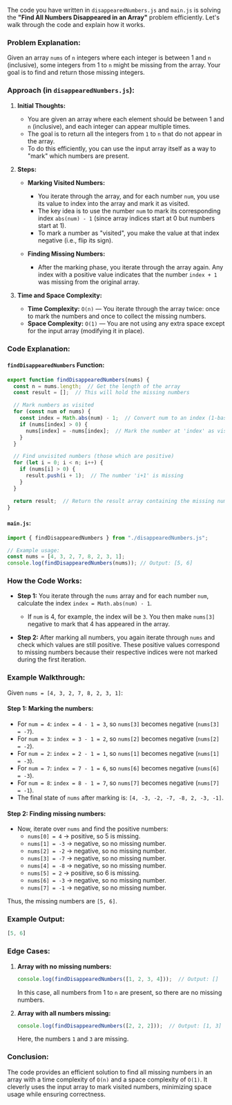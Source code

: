 The code you have written in `disappearedNumbers.js` and `main.js` is solving the **"Find All Numbers Disappeared in an Array"** problem efficiently. Let's walk through the code and explain how it works.

### Problem Explanation:

Given an array `nums` of `n` integers where each integer is between 1 and `n` (inclusive), some integers from 1 to `n` might be missing from the array. Your goal is to find and return those missing integers.

### Approach (in `disappearedNumbers.js`):

1. **Initial Thoughts:**
   - You are given an array where each element should be between 1 and `n` (inclusive), and each integer can appear multiple times.
   - The goal is to return all the integers from `1` to `n` that do not appear in the array.
   - To do this efficiently, you can use the input array itself as a way to "mark" which numbers are present.

2. **Steps:**
   - **Marking Visited Numbers:**
     - You iterate through the array, and for each number `num`, you use its value to index into the array and mark it as visited.
     - The key idea is to use the number `num` to mark its corresponding index `abs(num) - 1` (since array indices start at 0 but numbers start at 1).
     - To mark a number as "visited", you make the value at that index negative (i.e., flip its sign).
   
   - **Finding Missing Numbers:**
     - After the marking phase, you iterate through the array again. Any index with a positive value indicates that the number `index + 1` was missing from the original array.
   
3. **Time and Space Complexity:**
   - **Time Complexity:** `O(n)` — You iterate through the array twice: once to mark the numbers and once to collect the missing numbers.
   - **Space Complexity:** `O(1)` — You are not using any extra space except for the input array (modifying it in place).

### Code Explanation:

#### `findDisappearedNumbers` Function:
```javascript
export function findDisappearedNumbers(nums) {
  const n = nums.length;  // Get the length of the array
  const result = [];  // This will hold the missing numbers

  // Mark numbers as visited
  for (const num of nums) {
    const index = Math.abs(num) - 1;  // Convert num to an index (1-based to 0-based)
    if (nums[index] > 0) {
      nums[index] = -nums[index];  // Mark the number at 'index' as visited by making it negative
    }
  }

  // Find unvisited numbers (those which are positive)
  for (let i = 0; i < n; i++) {
    if (nums[i] > 0) {
      result.push(i + 1);  // The number 'i+1' is missing
    }
  }

  return result;  // Return the result array containing the missing numbers
}
```

#### `main.js`:
```javascript
import { findDisappearedNumbers } from "./disappearedNumbers.js";

// Example usage:
const nums = [4, 3, 2, 7, 8, 2, 3, 1];
console.log(findDisappearedNumbers(nums)); // Output: [5, 6]
```

### How the Code Works:

- **Step 1:** You iterate through the `nums` array and for each number `num`, calculate the index `index = Math.abs(num) - 1`. 
   - If `num` is 4, for example, the index will be `3`. You then make `nums[3]` negative to mark that 4 has appeared in the array.
   
- **Step 2:** After marking all numbers, you again iterate through `nums` and check which values are still positive. These positive values correspond to missing numbers because their respective indices were not marked during the first iteration.

### Example Walkthrough:

Given `nums = [4, 3, 2, 7, 8, 2, 3, 1]`:

#### Step 1: Marking the numbers:
- For `num = 4`: `index = 4 - 1 = 3`, so `nums[3]` becomes negative (`nums[3] = -7`).
- For `num = 3`: `index = 3 - 1 = 2`, so `nums[2]` becomes negative (`nums[2] = -2`).
- For `num = 2`: `index = 2 - 1 = 1`, so `nums[1]` becomes negative (`nums[1] = -3`).
- For `num = 7`: `index = 7 - 1 = 6`, so `nums[6]` becomes negative (`nums[6] = -3`).
- For `num = 8`: `index = 8 - 1 = 7`, so `nums[7]` becomes negative (`nums[7] = -1`).
- The final state of `nums` after marking is: `[4, -3, -2, -7, -8, 2, -3, -1]`.

#### Step 2: Finding missing numbers:
- Now, iterate over `nums` and find the positive numbers:
   - `nums[0] = 4` → positive, so 5 is missing.
   - `nums[1] = -3` → negative, so no missing number.
   - `nums[2] = -2` → negative, so no missing number.
   - `nums[3] = -7` → negative, so no missing number.
   - `nums[4] = -8` → negative, so no missing number.
   - `nums[5] = 2` → positive, so 6 is missing.
   - `nums[6] = -3` → negative, so no missing number.
   - `nums[7] = -1` → negative, so no missing number.

Thus, the missing numbers are `[5, 6]`.

### Example Output:

```javascript
[5, 6]
```

### Edge Cases:

1. **Array with no missing numbers:**
   ```javascript
   console.log(findDisappearedNumbers([1, 2, 3, 4]));  // Output: []
   ```
   In this case, all numbers from 1 to `n` are present, so there are no missing numbers.

2. **Array with all numbers missing:**
   ```javascript
   console.log(findDisappearedNumbers([2, 2, 2]));  // Output: [1, 3]
   ```
   Here, the numbers `1` and `3` are missing.

### Conclusion:
The code provides an efficient solution to find all missing numbers in an array with a time complexity of `O(n)` and a space complexity of `O(1)`. It cleverly uses the input array to mark visited numbers, minimizing space usage while ensuring correctness.